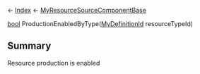 ← [Index](Api-Index) ← [MyResourceSourceComponentBase](VRage.Game.Components.MyResourceSourceComponentBase)

[bool](System.Boolean) ProductionEnabledByType([MyDefinitionId](VRage.Game.MyDefinitionId) resourceTypeId)

## Summary

Resource production is enabled

